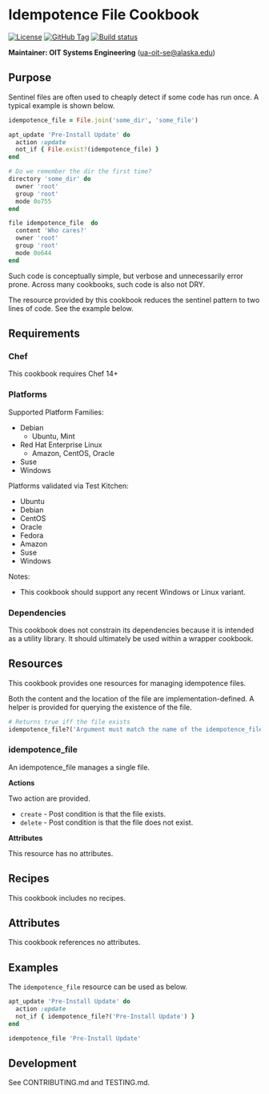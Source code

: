 # Idempotence File Cookbook

[![License](https://img.shields.io/github/license/ualaska-it/idempotence_file.svg)](https://github.com/ualaska-it/idempotence_file)
[![GitHub Tag](https://img.shields.io/github/tag/ualaska-it/idempotence_file.svg)](https://github.com/ualaska-it/idempotence_file)
[![Build status](https://ci.appveyor.com/api/projects/status/fe27w2nc5inonxaw/branch/master?svg=true)](https://ci.appveyor.com/project/UAlaska/idempotence-file/branch/master)

__Maintainer: OIT Systems Engineering__ (<ua-oit-se@alaska.edu>)

## Purpose

Sentinel files are often used to cheaply detect if some code has run once.
A typical example is shown below.

```ruby
idempotence_file = File.join('some_dir', 'some_file')

apt_update 'Pre-Install Update' do
  action :update
  not_if { File.exist?(idempotence_file) }
end

# Do we remember the dir the first time?
directory 'some_dir' do
  owner 'root'
  group 'root'
  mode 0o755
end

file idempotence_file  do
  content 'Who cares?'
  owner 'root'
  group 'root'
  mode 0o644
end
```

Such code is conceptually simple, but verbose and unnecessarily error prone.
Across many cookbooks, such code is also not DRY.

The resource provided by this cookbook reduces the sentinel pattern to two lines of code.
See the example below.

## Requirements

### Chef

This cookbook requires Chef 14+

### Platforms

Supported Platform Families:

* Debian
  * Ubuntu, Mint
* Red Hat Enterprise Linux
  * Amazon, CentOS, Oracle
* Suse
* Windows

Platforms validated via Test Kitchen:

* Ubuntu
* Debian
* CentOS
* Oracle
* Fedora
* Amazon
* Suse
* Windows

Notes:

* This cookbook should support any recent Windows or Linux variant.

### Dependencies

This cookbook does not constrain its dependencies because it is intended as a utility library.
It should ultimately be used within a wrapper cookbook.

## Resources

This cookbook provides one resources for managing idempotence files.

Both the content and the location of the file are implementation-defined.
A helper is provided for querying the existence of the file.

```ruby
# Returns true iff the file exists
idempotence_file?('Argument must match the name of the idempotence_file')
```

### idempotence_file

An idempotence_file manages a single file.

__Actions__

Two action are provided.

* `create` - Post condition is that the file exists.
* `delete` - Post condition is that the file does not exist.

__Attributes__

This resource has no attributes.

## Recipes

This cookbook includes no recipes.

## Attributes

This cookbook references no attributes.

## Examples

The `idempotence_file` resource can be used as below.

```ruby
apt_update 'Pre-Install Update' do
  action :update
  not_if { idempotence_file?('Pre-Install Update') }
end

idempotence_file 'Pre-Install Update'
```

## Development

See CONTRIBUTING.md and TESTING.md.
